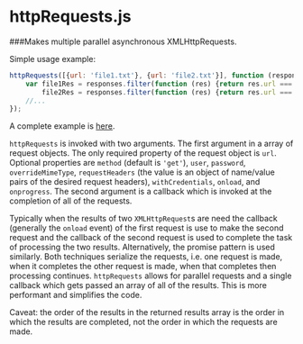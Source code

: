 # httpRequests.js
###Makes multiple parallel asynchronous XMLHttpRequests.

Simple usage example:
```javascript
httpRequests([{url: 'file1.txt'}, {url: 'file2.txt'}], function (responses) {
    var file1Res = responses.filter(function (res) {return res.url === 'file1.txt';}),
        file2Res = responses.filter(function (res) {return res.url === 'file2.txt';});
    //...
});
```

A complete example is [here](//cmweiss.github.io/httpRequests/httpRequests.html).

`httpRequests` is invoked with two arguments. The first argument in a array of request objects. The only required property of the request object is `url`. Optional properties are `method` (default is `'get'`), `user`, `password`, `overrideMimeType`, `requestHeaders` (the value is an object of name/value pairs of the desired request headers), `withCredentials`, `onload`, and `onprogress`. The second argument is a callback which is invoked at the completion of all of the requests.

Typically when the results of two `XMLHttpRequest`s are need the callback (generally the `onload` event) of the first request is use to make the second request and the callback of the second request is used to complete the task of processing the two results. Alternatively, the promise pattern is used similarly. Both techniques serialize the requests, i.e. one request is made, when it completes the other request is made, when that completes then processing continues. `httpRequests` allows for parallel requests and a single callback which gets passed an array of all of the results. This is more performant and simplifies the code.

Caveat: the order of the results in the returned results array is the order in which the results are completed, not the order in which the requests are made.
